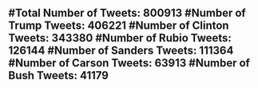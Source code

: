 #Total Number of Tweets: 800913 
#Number of Trump Tweets: 406221
#Number of Clinton Tweets: 343380
#Number of Rubio Tweets: 126144
#Number of Sanders Tweets: 111364
#Number of Carson Tweets: 63913
#Number of Bush Tweets: 41179
---
